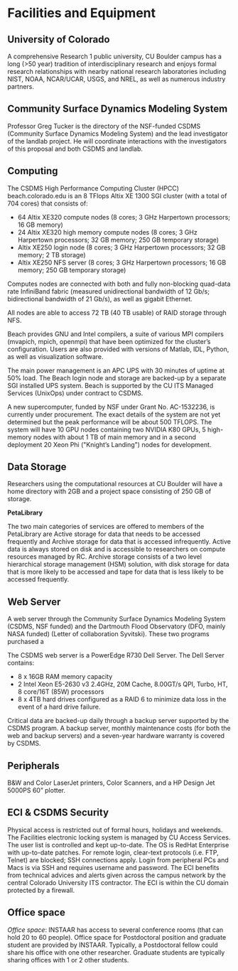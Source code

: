 # Facilities and Equipment

## University of Colorado

A comprehensive Research 1 public university, CU Boulder campus has a long
(>50 year) tradition of interdisciplinary research and enjoys formal research
relationships with nearby national research laboratories including NIST, NOAA,
NCAR/UCAR, USGS, and NREL, as well as numerous industry partners.


## Community Surface Dynamics Modeling System

Professor Greg Tucker is the directory of the NSF-funded CSDMS
(Community Surface Dynamics Modeling System) and the lead investigator
of the landlab project. He will coordinate interactions with the
investigators of this proposal and both CSDMS and landlab.


## Computing

The CSDMS High Performance Computing Cluster (HPCC) beach.colorado.edu is an
8 TFlops Altix XE 1300 SGI cluster (with a total of 704 cores) that consists
of:

- 64 Altix XE320 compute nodes (8 cores; 3 GHz Harpertown processors; 16 GB
  memory)
- 24 Altix XE320 high memory compute nodes (8 cores; 3 GHz Harpertown
  processors; 32 GB memory; 250 GB temporary storage)
- Altix XE250 login node (8 cores; 3 GHz Harpertown processors; 32 GB memory;
  2 TB storage)
- Altix XE250 NFS server (8 cores; 3 GHz Harpertown processors; 16 GB memory;
  250 GB temporary storage)

Computes nodes are connected with both and fully non-blocking quad-data rate
InfiniBand fabric (measured unidirectional bandwidth of 12 Gb/s; bidirectional
bandwidth of 21 Gb/s), as well as gigabit Ethernet.

All nodes are able to access 72 TB (40 TB usable) of RAID storage through NFS.

Beach provides GNU and Intel compilers, a suite of various MPI compilers
(mvapich, mpich, openmpi) that have been optimized for the cluster’s
configuration. Users are also provided with versions of Matlab, IDL, Python,
as well as visualization software.

The main power management is an APC UPS with 30 minutes of uptime at 50%
load. The Beach login node and storage are backed-up by a separate SGI
installed UPS system. Beach is supported by the CU ITS Managed Services
(UnixOps) under contract to CSDMS.

A new supercomputer, funded by NSF under Grant No. AC-1532236, is currently
under procurement. The exact details of the system are not yet determined but
the peak performance will be about 500 TFLOPS. The system will have 10 GPU
nodes containing two NVIDIA K80 GPUs, 5 high-memory nodes with about 1 TB
of main memory and in a second deployment 20 Xeon Phi ("Knight’s Landing")
nodes for development.

## Data Storage

Researchers using the computational resources at CU Boulder will have a home
directory with 2GB and a project space consisting of 250 GB of storage.

**PetaLibrary**

The two main categories of services are offered to members of the
PetaLibrary are Active storage for data that needs to be accessed frequently
and Archive storage for data that is accessed infrequently. Active data is
always stored on disk and is accessible to researchers on compute resources
managed by RC. Archive storage consists of a two level hierarchical storage
management (HSM) solution, with disk storage for data that is more likely to
be accessed and tape for data that is less likely to be accessed frequently.

## Web Server

A web server through the Community Surface Dynamics Modeling System
(CSDMS, NSF funded) and the Dartmouth Flood Observatory (DFO, mainly NASA
funded) (Letter of collaboration Syvitski). These two programs purchased a

The CSDMS web server is a PowerEdge R730 Dell Server. The Dell Server contains:

-  8 x 16GB RAM memory capacity
-  2 Intel Xeon E5-2630 v3 2.4GHz, 20M Cache, 8.00GT/s QPI, Turbo, HT, 8
   core/16T (85W) processors
-  8 x 4TB hard drives configured as a RAID 6 to minimize data loss in the
   event of a hard drive failure.

Critical data are backed-up daily through a backup server supported
by the CSDMS program. A backup server, monthly maintenance costs (for both
the web and backup servers) and a seven-year hardware warranty is covered by
CSDMS.

## Peripherals

B&W and Color LaserJet printers, Color Scanners, and a HP Design Jet 5000PS
60” plotter.

## ECI & CSDMS Security

Physical access is restricted out of formal hours, holidays and weekends.
The Facilities electronic locking system is managed by CU Access Services.
The user list is controlled and kept up-to-date.  The OS is RedHat Enterprise
with up-to-date patches. For remote login, clear-text protocols (i.e. FTP,
Telnet) are blocked; SSH connections apply. Login from peripheral PCs and Macs
is via SSH and requires username and password. The ECI benefits from
technical advices and alerts given across the campus network by the central
Colorado University ITS contractor. The ECI is within the CU domain protected
by a firewall. 

## Office space

*Office space*: INSTAAR has access to several conference rooms (that can hold
20 to 60 people). Office space for Postdoctoral position and graduate student
are provided by INSTAAR. Typically, a Postdoctoral fellow could share his
office with one other researcher. Graduate students are typically sharing
offices with 1 or 2 other students.
